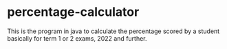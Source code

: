 # percentage-calculator
This is the program in java to calculate the percentage scored by a student basically for term 1 or 2 exams, 2022 and further.
